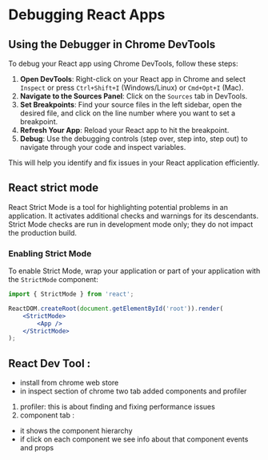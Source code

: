 # Debugging React Apps

## Using the Debugger in Chrome DevTools

To debug your React app using Chrome DevTools, follow these steps:

1. **Open DevTools**: Right-click on your React app in Chrome and select `Inspect` or press `Ctrl+Shift+I` (Windows/Linux) or `Cmd+Opt+I` (Mac).
2. **Navigate to the Sources Panel**: Click on the `Sources` tab in DevTools.
3. **Set Breakpoints**: Find your source files in the left sidebar, open the desired file, and click on the line number where you want to set a breakpoint.
4. **Refresh Your App**: Reload your React app to hit the breakpoint.
5. **Debug**: Use the debugging controls (step over, step into, step out) to navigate through your code and inspect variables.

This will help you identify and fix issues in your React application efficiently.

## React strict mode 
React Strict Mode is a tool for highlighting potential problems in an application. It activates additional checks and warnings for its descendants. Strict Mode checks are run in development mode only; they do not impact the production build.

### Enabling Strict Mode

To enable Strict Mode, wrap your application or part of your application with the `StrictMode` component:

```jsx
import { StrictMode } from 'react';

ReactDOM.createRoot(document.getElementById('root')).render(
    <StrictMode>
        <App />
    </StrictMode>
);
```

## React Dev Tool :
* install from chrome web store
* in inspect section of chrome two tab added components and profiler

1. profiler: this is about finding and fixing performance issues 
2. component tab :
* it shows the component hierarchy 
* if click on each component we see info about that component events and props